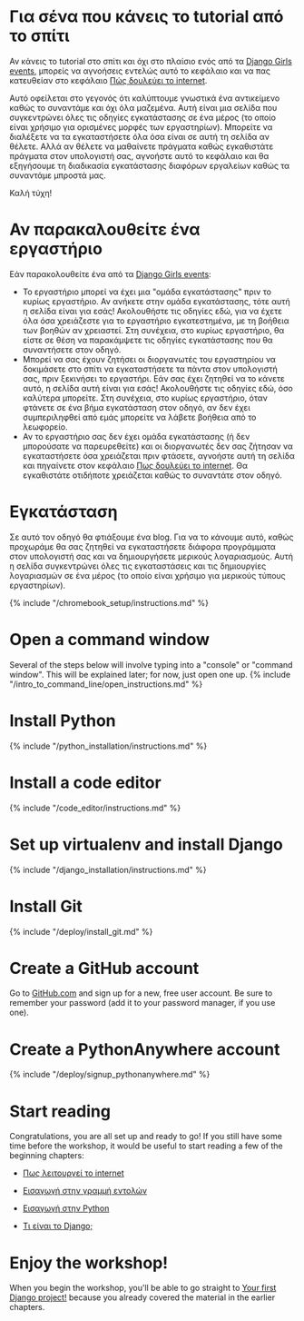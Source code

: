 # Για σένα που κάνεις το tutorial από το σπίτι

Αν κάνεις το tutorial στο σπίτι και όχι στο πλαίσιο ενός από τα [Django Girls events](https://djangogirls.org/events/), μπορείς να αγνοήσεις εντελώς αυτό το κεφάλαιο και να πας κατευθείαν στο κεφάλαιο [Πώς δουλεύει το internet](../how_the_internet_works/README.md).

Αυτό οφείλεται στο γεγονός ότι καλύπτουμε γνωστικά ένα αντικείμενο καθώς το συναντάμε και όχι όλα μαζεμένα. Αυτή είναι μια σελίδα που συγκεντρώνει όλες τις οδηγίες εγκατάστασης σε ένα μέρος (το οποίο είναι χρήσιμο για ορισμένες μορφές των εργαστηρίων). Μπορείτε να διαλέξετε να τα εγκαταστήσετε όλα όσα είναι σε αυτή τη σελίδα αν θέλετε. Αλλά αν θέλετε να μαθαίνετε πράγματα καθώς εγκαθιστάτε πράγματα στον υπολογιστή σας, αγνοήστε αυτό το κεφάλαιο και θα εξηγήσουμε τη διαδικασία εγκατάστασης διαφόρων εργαλείων καθώς τα συναντάμε μπροστά μας.

Καλή τύχη!

# Αν παρακαλουθείτε ένα εργαστήριο

Εάν παρακολουθείτε ένα από τα [Django Girls events](https://djangogirls.org/events/):

* Το εργαστήριο μπορεί να έχει μια "ομάδα εγκατάστασης" πριν το κυρίως εργαστήριο. Αν ανήκετε στην ομάδα εγκατάστασης, τότε αυτή η σελίδα είναι για εσάς! Ακολουθήστε τις οδηγίες εδώ, για να έχετε όλα όσα χρειάζεστε για το εργαστήριο εγκατεστημένα, με τη βοήθεια των βοηθών αν χρειαστεί. Στη συνέχεια, στο κυρίως εργαστήριο, θα είστε σε θέση να παρακάμψετε τις οδηγίες εγκατάστασης που θα συναντήσετε στον οδηγό.
* Μπορεί να σας έχουν ζητήσει οι διοργανωτές του εργαστηρίου να δοκιμάσετε στο σπίτι να εγκαταστήσετε τα πάντα στον υπολογιστή σας, πριν ξεκινήσει το εργαστήρι. Εάν σας έχει ζητηθεί να το κάνετε αυτό, η σελίδα αυτή είναι για εσάς! Ακολουθήστε τις οδηγίες εδώ, όσο καλύτερα μπορείτε. Στη συνέχεια, στο κυρίως εργαστήριο, όταν φτάνετε σε ένα βήμα εγκατάσταση στον οδηγό, αν δεν έχει συμπεριληφθεί από εμάς μπορείτε να λάβετε βοήθεια από το λεωφορείο.
* Αν το εργαστήριο σας δεν έχει ομάδα εγκατάστασης (ή δεν μπορούσατε να παρευρεθείτε) και οι διοργανωτές δεν σας ζήτησαν να εγκαταστήσετε όσα χρειάζεται πριν φτάσετε, αγνοήστε αυτή τη σελίδα και πηγαίνετε στον κεφάλαιο [Πως δουλεύει το internet](../how_the_internet_works/README.md). Θα εγκαθιστάτε οτιδήποτε χρειάζεται καθώς το συναντάτε στον οδηγό.

# Εγκατάσταση

Σε αυτό τον οδηγό θα φτιάξουμε ένα blog. Για να το κάνουμε αυτό, καθώς προχωράμε θα σας ζητηθεί να εγκαταστήσετε διάφορα προγράμματα στον υπολογιστή σας και να δημιουργήσετε μερικούς λογαριασμούς. Αυτή η σελίδα συγκεντρώνει όλες τις εγκαταστάσεις και τις δημιουργίες λογαριασμών σε ένα μέρος (το οποίο είναι χρήσιμο για μερικούς τύπους εργαστηρίων).

<!--sec data-title="Chromebook setup (if you're using one)"
data-id="chromebook_setup" data-collapse=true ces--> {% include "/chromebook_setup/instructions.md" %} 

<!--endsec-->

# Open a command window

Several of the steps below will involve typing into a "console" or "command window". This will be explained later; for now, just open one up. {% include "/intro_to_command_line/open_instructions.md" %}

# Install Python

{% include "/python_installation/instructions.md" %}

# Install a code editor

{% include "/code_editor/instructions.md" %}

# Set up virtualenv and install Django

{% include "/django_installation/instructions.md" %}

# Install Git

{% include "/deploy/install_git.md" %}

# Create a GitHub account

Go to [GitHub.com](https://www.github.com) and sign up for a new, free user account. Be sure to remember your password (add it to your password manager, if you use one).

# Create a PythonAnywhere account

{% include "/deploy/signup_pythonanywhere.md" %}

# Start reading

Congratulations, you are all set up and ready to go! If you still have some time before the workshop, it would be useful to start reading a few of the beginning chapters:

* [Πως λειτουργεί το internet](../how_the_internet_works/README.md)

* [Εισαγωγή στην γραμμή εντολών](../intro_to_command_line/README.md)

* [Εισαγωγή στην Python](../python_introduction/README.md)

* [Τι είναι το Django;](../django/README.md)

# Enjoy the workshop!

When you begin the workshop, you'll be able to go straight to [Your first Django project!](../django_start_project/README.md) because you already covered the material in the earlier chapters.